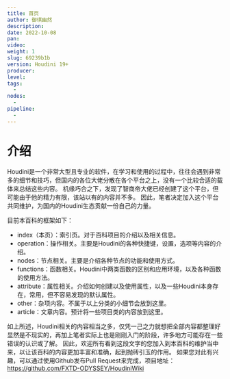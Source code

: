 ```yaml
---
title: 首页
author: 御琪幽然
description: 
date: 2022-10-08
pan: 
video: 
weight: 1
slug: 69239b1b
version: Houdini 19+
producer: 
level: 
tags: 
  - 
nodes:
  - 
pipeline:
  - 
---
```


# 介绍
Houdini是一个非常大型且专业的软件，在学习和使用的过程中，往往会遇到非常多的细节和技巧，但国内的各位大佬分散在各个平台之上，没有一个比较合适的载体来总结这些内容。
机缘巧合之下，发现了智商帝大佬已经创建了这个平台，但可能由于他的精力有限，该站以有的内容并不多。
因此，笔者决定加入这个平台共同维护，为国内的Houdini生态贡献一份自己的力量。

目前本百科的框架如下：
- index（本页）：索引页。对于百科项目的介绍以及相关信息。
- operation：操作相关。主要是Houdini的各种快捷键，设置，选项等内容的介绍。
- nodes：节点相关。主要是介绍各种节点的功能和使用方式。
- functions：函数相关。Houdini中两类函数的区别和应用环境，以及各种函数的使用方法。
- attribute：属性相关。介绍如何创建以及使用属性，以及一些Houdini本身存在，常用，但不容易发现的默认属性。
- other：杂项内容。不属于以上分类的小细节会放到这里。
- article：文章内容。预计将一些项目类的内容放到这里。

如上所述，Houdini相关的内容相当之多，仅凭一己之力就想把全部内容都整理好显然是不现实的，再加上笔者实际上也是刚刚入门的阶段，许多地方可能存在一些错误的认识或了解。
因此，欢迎所有看到这段文字的您加入到本百科的维护当中来，以让该百科的内容更加丰富和准确，起到抛砖引玉的作用。
如果您对此有兴趣，可以通过使用Github发布Pull Request来完成，项目地址：https://github.com/FXTD-ODYSSEY/HoudiniWiki